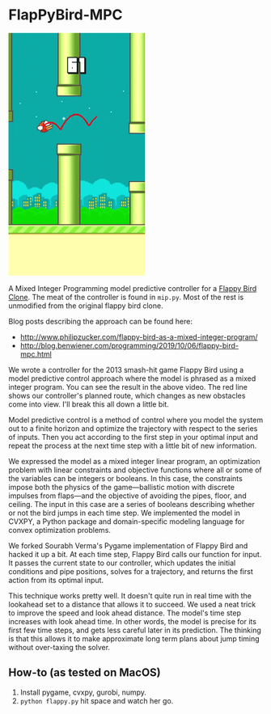 FlapPyBird-MPC
===============

![A happy flappy boy](flappy_bird.gif)

A Mixed Integer Programming model predictive controller for a [Flappy Bird Clone](https://github.com/sourabhv/FlapPyBird). The meat of the controller is found in `mip.py`. Most of the rest is unmodified from the original flappy bird clone.

Blog posts describing the approach can be found here:

- http://www.philipzucker.com/flappy-bird-as-a-mixed-integer-program/
- http://blog.benwiener.com/programming/2019/10/06/flappy-bird-mpc.html

We wrote a controller for the 2013 smash-hit game Flappy Bird using a model predictive control approach where the model is phrased as a mixed integer program. You can see the result in the above video. The red line shows our controller's planned route, which changes as new obstacles come into view. I'll break this all down a little bit.

Model predictive control is a method of control where you model the system out to a finite horizon and optimize the trajectory with respect to the series of inputs. Then you act according to the first step in your optimal input and repeat the process at the next time step with a little bit of new information.

We expressed the model as a mixed integer linear program, an optimization problem with linear constraints and objective functions where all or some of the variables can be integers or booleans. In this case, the constraints impose both the physics of the game—ballistic motion with discrete impulses from flaps—and the objective of avoiding the pipes, floor, and ceiling. The input in this case are a series of booleans describing whether or not the bird jumps in each time step. We implemented the model in CVXPY, a Python package and domain-specific modeling language for convex optimization problems.

We forked Sourabh Verma's Pygame implementation of Flappy Bird and hacked it up a bit. At each time step, Flappy Bird calls our function for input. It passes the current state to our controller, which updates the initial conditions and pipe positions, solves for a trajectory, and returns the first action from its optimal input.

This technique works pretty well. It doesn't quite run in real time with the lookahead set to a distance that allows it to succeed. We used a neat trick to improve the speed and look ahead distance. The model's time step increases with look ahead time. In other words, the model is precise for its first few time steps, and gets less careful later in its prediction. The thinking is that this allows it to make approximate long term plans about jump timing without over-taxing the solver. 

How-to (as tested on MacOS)
---------------------------

1. Install pygame, cvxpy, gurobi, numpy. 
2. `python flappy.py` hit space and watch her go.
